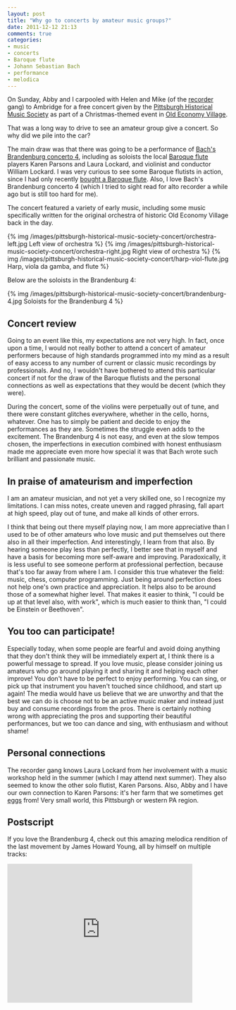 ```yaml
---
layout: post
title: "Why go to concerts by amateur music groups?"
date: 2011-12-12 21:13
comments: true
categories:
- music
- concerts
- Baroque flute
- Johann Sebastian Bach
- performance
- melodica
---
```

On Sunday, Abby and I carpooled with Helen and Mike (of the [recorder](/blog/categories/recorder/) gang) to Ambridge for a free concert given by the [Pittsburgh Historical Music Society](http://pghhistoricalmusicsociety.org/) as part of a Christmas-themed event in [Old Economy Village](http://www.oldeconomyvillage.org/).

That was a long way to drive to see an amateur group give a concert. So why did we pile into the car?

<!--more-->

The main draw was that there was going to be a performance of [Bach's Brandenburg concerto 4](http://en.wikipedia.org/wiki/Brandenburg_concertos#Brandenburg_Concerto_No._4_in_G_major.2C_BWV_1049), including as soloists the local [Baroque flute](/blog/categories/baroque-flute/) players Karen Parsons and Laura Lockard, and violinist and conductor William Lockard. I was very curious to see some Baroque flutists in action, since I had only recently [bought a Baroque flute](/blog/2011/11/30/bought-a-baroque-flute/). Also, I love Bach's Brandenburg concerto 4 (which I tried to sight read for alto recorder a while ago but is still too hard for me).

The concert featured a variety of early music, including some music specifically written for the original orchestra of historic Old Economy Village back in the day.

{% img /images/pittsburgh-historical-music-society-concert/orchestra-left.jpg Left view of orchestra %}
{% img /images/pittsburgh-historical-music-society-concert/orchestra-right.jpg Right view of orchestra %}
{% img /images/pittsburgh-historical-music-society-concert/harp-viol-flute.jpg Harp, viola da gamba, and flute %}

Below are the soloists in the Brandenburg 4:

{% img /images/pittsburgh-historical-music-society-concert/brandenburg-4.jpg Soloists for the Brandenburg 4 %}

## Concert review

Going to an event like this, my expectations are not very high. In fact, once upon a time, I would not really bother to attend a concert of amateur performers because of high standards programmed into my mind as a result of easy access to any number of current or classic music recordings by professionals. And no, I wouldn't have bothered to attend this particular concert if not for the draw of the Baroque flutists and the personal connections as well as expectations that they would be decent (which they were).

During the concert, some of the violins were perpetually out of tune, and there were constant glitches everywhere, whether in the cello, horns, whatever. One has to simply be patient and decide to enjoy the performances as they are. Sometimes the struggle even adds to the excitement. The Brandenburg 4 is not easy, and even at the slow tempos chosen, the imperfections in execution combined with honest enthusiasm made me appreciate even more how special it was that Bach wrote such brilliant and passionate music.

## In praise of amateurism and imperfection

I am an amateur musician, and not yet a very skilled one, so I recognize my limitations. I can miss notes, create uneven and ragged phrasing, fall apart at high speed, play out of tune, and make all kinds of other errors.

I think that being out there myself playing now, I am more appreciative than I used to be of other amateurs who love music and put themselves out there also in all their imperfection. And interestingly, I learn from that also. By hearing someone play less than perfectly, I better see that in myself and have a basis for becoming more self-aware and improving. Paradoxically, it is less useful to see someone perform at professional perfection, because that's too far away from where I am. I consider this true whatever the field: music, chess, computer programming. Just being around perfection does not help one's own practice and appreciation. It helps also to be around those of a somewhat higher level. That makes it easier to think, "I could be up at that level also, with work", which is much easier to think than, "I could be Einstein or Beethoven".

## You too can participate!

Especially today, when some people are fearful and avoid doing anything that they don't think they will be immediately expert at, I think there is a powerful message to spread. If you love music, please consider joining us amateurs who go around playing it and sharing it and helping each other improve! You don't have to be perfect to enjoy performing. You can sing, or pick up that instrument you haven't touched since childhood, and start up again! The media would have us believe that we are unworthy and that the best we can do is choose not to be an active music maker and instead just buy and consume recordings from the pros. There is certainly nothing wrong with appreciating the pros and supporting their beautiful performances, but we too can dance and sing, with enthusiasm and without shame!

## Personal connections

The recorder gang knows Laura Lockard from her involvement with a music workshop held in the summer (which I may attend next summer). They also seemed to know the other solo flutist, Karen Parsons. Also, Abby and I have our own connection to Karen Parsons: it's her farm that we sometimes get [eggs](/blog/2011/11/28/thankful-for-the-free-range-orange-yolked-eggs) from! Very small world, this Pittsburgh or western PA region.

## Postscript

If you love the Brandenburg 4, check out this amazing melodica rendition of the last movement by James Howard Young, all by himself on multiple tracks:

<iframe width="420" height="315" src="http://www.youtube.com/embed/_YE3akDmw9Q" frameborder="0" allowfullscreen></iframe>
